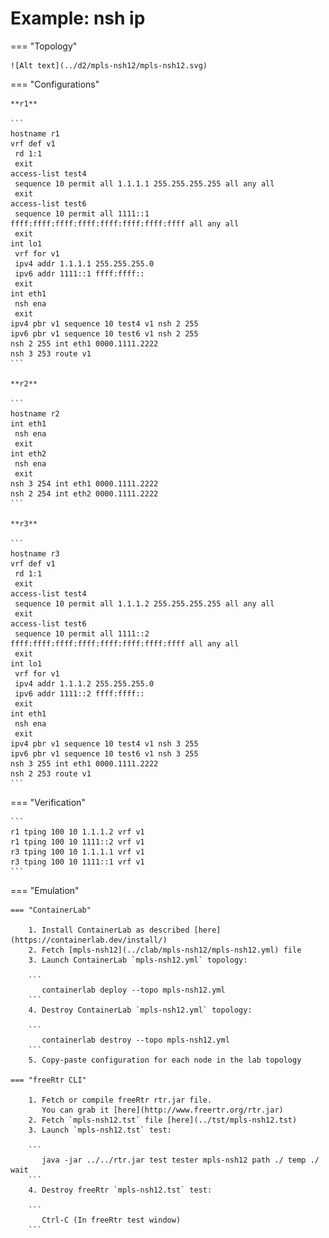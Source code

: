 # Example: nsh ip

=== "Topology"

    ![Alt text](../d2/mpls-nsh12/mpls-nsh12.svg)

=== "Configurations"

    **r1**

    ```
    hostname r1
    vrf def v1
     rd 1:1
     exit
    access-list test4
     sequence 10 permit all 1.1.1.1 255.255.255.255 all any all
     exit
    access-list test6
     sequence 10 permit all 1111::1 ffff:ffff:ffff:ffff:ffff:ffff:ffff:ffff all any all
     exit
    int lo1
     vrf for v1
     ipv4 addr 1.1.1.1 255.255.255.0
     ipv6 addr 1111::1 ffff:ffff::
     exit
    int eth1
     nsh ena
     exit
    ipv4 pbr v1 sequence 10 test4 v1 nsh 2 255
    ipv6 pbr v1 sequence 10 test6 v1 nsh 2 255
    nsh 2 255 int eth1 0000.1111.2222
    nsh 3 253 route v1
    ```

    **r2**

    ```
    hostname r2
    int eth1
     nsh ena
     exit
    int eth2
     nsh ena
     exit
    nsh 3 254 int eth1 0000.1111.2222
    nsh 2 254 int eth2 0000.1111.2222
    ```

    **r3**

    ```
    hostname r3
    vrf def v1
     rd 1:1
     exit
    access-list test4
     sequence 10 permit all 1.1.1.2 255.255.255.255 all any all
     exit
    access-list test6
     sequence 10 permit all 1111::2 ffff:ffff:ffff:ffff:ffff:ffff:ffff:ffff all any all
     exit
    int lo1
     vrf for v1
     ipv4 addr 1.1.1.2 255.255.255.0
     ipv6 addr 1111::2 ffff:ffff::
     exit
    int eth1
     nsh ena
     exit
    ipv4 pbr v1 sequence 10 test4 v1 nsh 3 255
    ipv6 pbr v1 sequence 10 test6 v1 nsh 3 255
    nsh 3 255 int eth1 0000.1111.2222
    nsh 2 253 route v1
    ```

=== "Verification"

    ```
    r1 tping 100 10 1.1.1.2 vrf v1
    r1 tping 100 10 1111::2 vrf v1
    r3 tping 100 10 1.1.1.1 vrf v1
    r3 tping 100 10 1111::1 vrf v1
    ```

=== "Emulation"

    === "ContainerLab"

        1. Install ContainerLab as described [here](https://containerlab.dev/install/)  
        2. Fetch [mpls-nsh12](../clab/mpls-nsh12/mpls-nsh12.yml) file  
        3. Launch ContainerLab `mpls-nsh12.yml` topology:  

        ```
           containerlab deploy --topo mpls-nsh12.yml  
        ```
        4. Destroy ContainerLab `mpls-nsh12.yml` topology:  

        ```
           containerlab destroy --topo mpls-nsh12.yml  
        ```
        5. Copy-paste configuration for each node in the lab topology

    === "freeRtr CLI"

        1. Fetch or compile freeRtr rtr.jar file.  
           You can grab it [here](http://www.freertr.org/rtr.jar)  
        2. Fetch `mpls-nsh12.tst` file [here](../tst/mpls-nsh12.tst)  
        3. Launch `mpls-nsh12.tst` test:  

        ```
           java -jar ../../rtr.jar test tester mpls-nsh12 path ./ temp ./ wait
        ```
        4. Destroy freeRtr `mpls-nsh12.tst` test:  

        ```
           Ctrl-C (In freeRtr test window)
        ```

